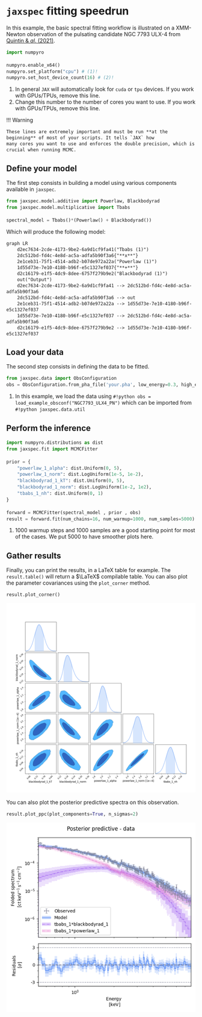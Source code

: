 # `jaxspec` fitting speedrun

In this example, the basic spectral fitting workflow is illustrated on a XMM-Newton observation of the
pulsating candidate NGC 7793 ULX-4 from [Quintin & $al.$ (2021)](https://ui.adsabs.harvard.edu/abs/2021MNRAS.503.5485Q/abstract).

```python
import numpyro

numpyro.enable_x64()
numpyro.set_platform("cpu") # (1)!
numpyro.set_host_device_count(16) # (2)!
```

1. In general `JAX` will automatically look for `cuda` or `tpu` devices. If you work with GPUs/TPUs, remove this line.
2. Change this number to the number of cores you want to use. If you work with GPUs/TPUs, remove this line.


!!! Warning

    These lines are extremely important and must be run **at the beginning** of most of your scripts. It tells `JAX` how
    many cores you want to use and enforces the double precision, which is crucial when running MCMC.

## Define your model

The first step consists in building a model using various components available in `jaxspec`.

```python
from jaxspec.model.additive import Powerlaw, Blackbodyrad
from jaxspec.model.multiplicative import Tbabs

spectral_model = Tbabs()*(Powerlaw() + Blackbodyrad())
```

Which will produce the following model:

```mermaid
graph LR
    d2ec7634-2cde-4173-9be2-6a9d1cf9fa41("Tbabs (1)")
    2dc512bd-fd4c-4e8d-ac5a-adfa5b90f3a6{"**x**"}
    2e1ceb31-75f1-4514-adb2-b07de972a22a("Powerlaw (1)")
    1d55d73e-7e10-4180-b96f-e5c1327ef037{"**+**"}
    d2c16179-e1f5-4dc9-8dee-6757f279b9e2("Blackbodyrad (1)")
    out("Output")
    d2ec7634-2cde-4173-9be2-6a9d1cf9fa41 --> 2dc512bd-fd4c-4e8d-ac5a-adfa5b90f3a6
    2dc512bd-fd4c-4e8d-ac5a-adfa5b90f3a6 --> out
    2e1ceb31-75f1-4514-adb2-b07de972a22a --> 1d55d73e-7e10-4180-b96f-e5c1327ef037
    1d55d73e-7e10-4180-b96f-e5c1327ef037 --> 2dc512bd-fd4c-4e8d-ac5a-adfa5b90f3a6
    d2c16179-e1f5-4dc9-8dee-6757f279b9e2 --> 1d55d73e-7e10-4180-b96f-e5c1327ef037
```

## Load your data

The second step consists in defining the data to be fitted.

```python
from jaxspec.data import ObsConfiguration
obs = ObsConfiguration.from_pha_file('your.pha', low_energy=0.3, high_energy=12) # (1)!
```

1.  In this example, we load the data using `#!python obs = load_example_obsconf("NGC7793_ULX4_PN")`
    which can be imported from `#!python jaxspec.data.util`

## Perform the inference

```python
import numpyro.distributions as dist
from jaxspec.fit import MCMCFitter

prior = {
    "powerlaw_1_alpha": dist.Uniform(0, 5),
    "powerlaw_1_norm": dist.LogUniform(1e-5, 1e-2),
    "blackbodyrad_1_kT": dist.Uniform(0, 5),
    "blackbodyrad_1_norm": dist.LogUniform(1e-2, 1e2),
    "tbabs_1_nh": dist.Uniform(0, 1)
}

forward = MCMCFitter(spectral_model , prior , obs)
result = forward.fit(num_chains=16, num_warmup=1000, num_samples=5000) # (1)!
```

1.  1000 warmup steps and 1000 samples are a good starting point for most of the cases. We put 5000 to have smoother plots here.

## Gather results

Finally, you can print the results, in a LaTeX table for example. The `result.table()`
will return a $\LaTeX$ compilable table. You can also plot the parameter covariances using the `plot_corner` method.

```python
result.plot_corner()
```

![Corner plot](statics/fitting_example_corner.png)

You can also plot the posterior predictive spectra on this observation.

```python
result.plot_ppc(plot_components=True, n_sigmas=2)
```

![Posterior predictive plot](statics/fitting_example_ppc.png)
